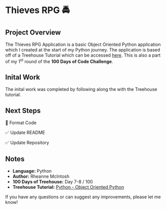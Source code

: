 # Thieves RPG :oncoming_police_car:

## Project Overview
The Thieves RPG Application is a basic Object Oriented Python application which I created at the start of my Python journey. The application is based off of a Treehouse Tutorial which can be accessed [here](https://teamtreehouse.com/library/lets-make-a-class). This is also a part of my 1<sup>st</sup> round of the **100 Days of Code Challenge**.

## Inital Work
The inital work was completed by following along the with the Treehouse tutorial.

## Next Steps
:black_square_button: Format Code

:white_check_mark: Update README

:white_check_mark: Update Repository

## Notes
- **Language:** Python
- **Author:** Rheanne McIntosh
- **100 Days of Treehouse:** Day 7-8 / 100
- **Treehouse Tutorial:** [Python - Object Oriented Python](https://teamtreehouse.com/library/objectoriented-python-2)

If you have any questions or can suggest any improvements, please let me know!
